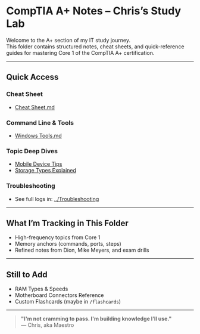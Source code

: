 # CompTIA A+ Notes – Chris’s Study Lab

Welcome to the A+ section of my IT study journey.  
This folder contains structured notes, cheat sheets, and quick-reference guides for mastering Core 1 of the CompTIA A+ certification.

---

## **Quick Access**

### **Cheat Sheet**
- [Cheat Sheet.md](./Cheat-Sheet.md)

### **Command Line & Tools**
- [Windows Tools.md](./Windows-Tools.md)

### **Topic Deep Dives**
- [Mobile Device Tips](./Mobile-Device-Tips.md)
- [Storage Types Explained](./Storage-Types-Explained.md)

### **Troubleshooting**
- See full logs in: [../Troubleshooting](../A+_Troubleshooting)

---

## **What I’m Tracking in This Folder**
- High-frequency topics from Core 1
- Memory anchors (commands, ports, steps)
- Refined notes from Dion, Mike Meyers, and exam drills

---

## **Still to Add**
- RAM Types & Speeds
- Motherboard Connectors Reference
- Custom Flashcards (maybe in `/flashcards`)

---

> **"I'm not cramming to pass. I'm building knowledge I’ll use."**  
> — Chris, aka Maestro
